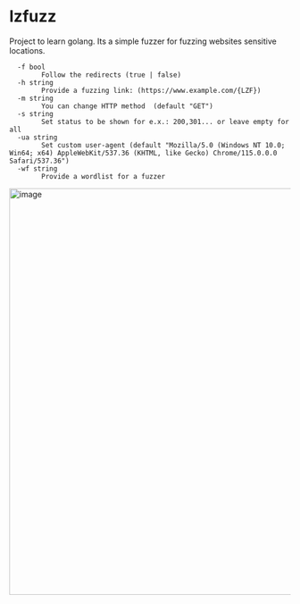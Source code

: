 # lzfuzz

Project to learn golang. Its a simple fuzzer for fuzzing websites sensitive locations.  


```
  -f bool
        Follow the redirects (true | false)
  -h string
        Provide a fuzzing link: (https://www.example.com/{LZF})
  -m string
        You can change HTTP method  (default "GET")
  -s string
        Set status to be shown for e.x.: 200,301... or leave empty for all
  -ua string
        Set custom user-agent (default "Mozilla/5.0 (Windows NT 10.0; Win64; x64) AppleWebKit/537.36 (KHTML, like Gecko) Chrome/115.0.0.0 Safari/537.36")
  -wf string
        Provide a wordlist for a fuzzer
```

<img width="728" alt="image" src="https://github.com/NopFault/lzfuzz/assets/90475186/7c629efa-3bf1-4352-8f57-4023d66dc972">

